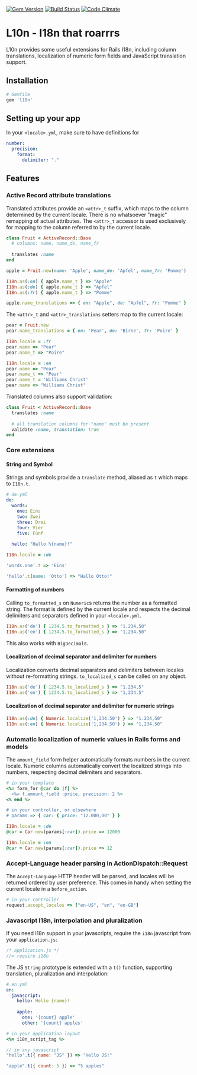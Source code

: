 [![Gem Version](https://badge.fury.io/rb/l10n.png)](http://badge.fury.io/rb/l10n) [![Build Status](https://travis-ci.org/mtgrosser/l10n.svg)](https://travis-ci.org/mtgrosser/girocode) [![Code Climate](https://codeclimate.com/github/mtgrosser/l10n.png)](https://codeclimate.com/github/mtgrosser/l10n)
# L10n - I18n that roarrrs

L10n provides some useful extensions for Rails I18n, including column translations, localization of numeric form fields and JavaScript translation support.

## Installation

```ruby
# Gemfile
gem 'l10n'
```

## Setting up your app

In your `<locale>.yml`, make sure to have definitions for 

```yaml
number:
  precision:
    format:
      delimiter: "."
```

## Features

### Active Record attribute translations

Translated attributes provide an `<attr>_t` suffix, which maps to the column determined by the current locale. There is no whatsoever "magic" remapping of actual attributes. The `<attr>_t` accessor is used exclusively for mapping to the column referred to by the current locale.

```ruby
class Fruit < ActiveRecord::Base
  # columns: name, name_de, name_fr
  
  translates :name
end

apple = Fruit.new(name: 'Apple', name_de: 'Apfel', name_fr: 'Pomme')

I18n.as(:en) { apple.name_t } => "Apple"
I18n.as(:de) { apple.name_t } => "Apfel"
I18n.as(:fr) { apple.name_t } => "Pomme"

apple.name_translations => { en: "Apple", de: "Apfel", fr: "Pomme" }
```

The `<attr>_t` and `<attr>_translations` setters map to the current locale:
```ruby
pear = Fruit.new
pear.name_translations = { en: 'Pear', de: 'Birne', fr: 'Poire' }

I18n.locale = :fr
pear.name => "Pear"
pear.name_t => "Poire"

I18n.locale = :en
pear.name => "Pear"
pear.name_t => "Pear"
pear.name_t = 'Williams Christ'
pear.name => "Williams Christ"
```

Translated columns also support validation:
```ruby
class Fruit < ActiveRecord::Base
  translates :name
  
  # all translation columns for "name" must be present
  validate :name, translation: true
end
```

### Core extensions

#### String and Symbol

Strings and symbols provide a `translate` method, aliased as `t` which maps to `I18n.t`.

```yaml
# de.yml
de:
  words:
    one: Eins
    two: Zwei
    three: Drei
    four: Vier
    five: Fünf
    
  hello: "Hallo %{name}!"
```

```ruby
I18n.locale = :de

'words.one'.t => 'Eins'

'hello'.t(name: 'Otto') => "Hallo Otto!"
```

#### Formatting of numbers

Calling `to_formatted_s` on `Numeric`s returns the number as a formatted string. The format is defined by the current locale and respects the decimal delimiters and separators defined in your `<locale>.yml`.

```ruby
I18n.as('de') { 1234.5.to_formatted_s } => "1.234,50"
I18n.as('en') { 1234.5.to_formatted_s } => "1,234.50"
```

This also works with `BigDecimal`s.

#### Localization of decimal separator and delimiter for numbers

Localization converts decimal separators and delimiters between locales without re-formatting strings. `to_localized_s` can be called on any object.

```ruby
I18n.as('de') { 1234.5.to_localized_s } => "1.234,5"
I18n.as('en') { 1234.5.to_localized_s } => "1,234.5"
```

#### Localization of decimal separator and delimiter for numeric strings

```ruby
I18n.as(:de) { Numeric.localize('1,234.50') } => "1.234,50"
I18n.as(:en) { Numeric.localize('1,234.50') } => "1,234.50"
```

### Automatic localization of numeric values in Rails forms and models

The `amount_field` form helper automatically formats numbers in the current locale. Numeric columns automatically convert the localized strings into numbers, respecting decimal delimiters and separators.

```ruby
# in your template
<%= form_for @car do |f| %>
  <%= f.amount_field :price, precision: 2 %>
<% end %>

# in your controller, or elsewhere
# params => { car: { price: "12.000,00" } }

I18n.locale = :de
@car = Car.new(params[:car]).price => 12000

I18n.locale = :en
@car = Car.new(params[:car]).price => 12
```

### Accept-Language header parsing in ActionDispatch::Request

The `Accept-Language` HTTP header will be parsed, and locales will be returned ordered by user preference. This comes in handy when setting the current locale in a `before_action`.

```ruby
# in your controller
request.accept_locales => ["en-US", "en", "en-GB"]
```

### Javascript I18n, interpolation and pluralization

If you need I18n support in your javascripts, require the `i18n` javascript from your `application.js`:

```javascript
/* application.js */
//= require i18n
```

The JS `String` prototype is extended with a `t()` function, supporting translation, pluralization and interpolation:

```yaml
# en.yml
en:
  javascript:
    hello: Hello {name}!
    
    apple:
      one: '{count} apple'
      other: '{count} apples'
```

```ruby
# in your application layout
<%= i18n_script_tag %>
```

```javascript
// in any javascript
"hello".t({ name: "JS" }) => "Hello JS!"

"apple".t({ count: 5 }) => "5 apples"
```
